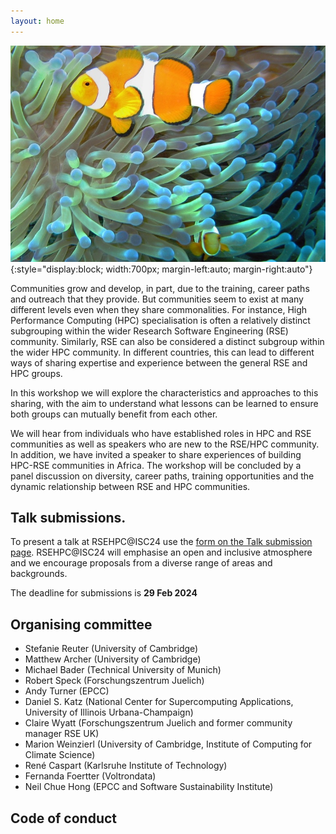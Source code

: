 ```yaml
---
layout: home
---
```


![Symbiosis](/assets/images/symbiosis-crop.jpg){:style="display:block; width:700px; margin-left:auto; margin-right:auto"}

Communities grow and develop, in part, due to the training, career paths and outreach that they provide. But communities seem to exist at many different levels even when they share commonalities. For instance, High Performance Computing (HPC) specialisation is often a relatively distinct subgrouping within the wider Research Software Engineering (RSE) community. Similarly, RSE can also be considered a distinct subgroup within the wider HPC community. In different countries, this can lead to different ways of sharing expertise and experience between the general RSE and HPC groups. 

In this workshop we will explore the characteristics and approaches to this sharing, with the aim to understand what lessons can be learned to ensure both groups can mutually benefit from each other.  

We will hear from individuals who have established roles in HPC and RSE communities as well as speakers who are new to the RSE/HPC community. In addition, we have invited a speaker to share experiences of building HPC-RSE communities in Africa. The workshop will be concluded by a panel discussion on diversity, career paths, training opportunities and the dynamic relationship between RSE and HPC communities. 

## Talk submissions. 

To present a talk at RSEHPC@ISC24 use the [form on the Talk submission page](/RSE_HPC-ISC24/submit/). RSEHPC@ISC24 will emphasise an open and inclusive atmosphere and we encourage proposals from a diverse range of areas and backgrounds.

The deadline for submissions is **29 Feb 2024**

## Organising committee
- Stefanie Reuter (University of Cambridge)
- Matthew Archer (University of Cambridge)
- Michael Bader (Technical University of Munich)
- Robert Speck (Forschungszentrum Juelich)
- Andy Turner (EPCC)
- Daniel S. Katz (National Center for Supercomputing Applications, University of Illinois Urbana-Champaign)
- Claire Wyatt (Forschungszentrum Juelich and former community manager RSE UK)
- Marion Weinzierl (University of Cambridge, Institute of Computing for Climate Science)
- René Caspart (Karlsruhe Institute of Technology)
- Fernanda Foertter (Voltrondata)
- Neil Chue Hong (EPCC and Software Sustainability Institute)

## Code of conduct
